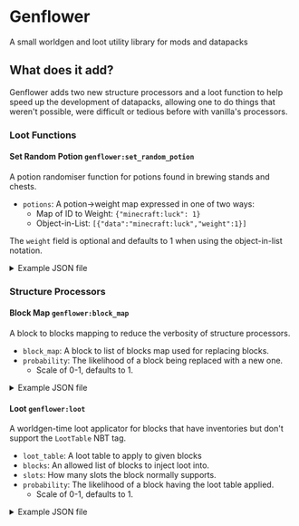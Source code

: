 # Genflower

A small worldgen and loot utility library for mods and datapacks

## What does it add?

Genflower adds two new structure processors and a loot function to help speed up the development of datapacks,
allowing one to do things that weren't possible, were difficult or tedious before with vanilla's processors.

### Loot Functions

#### Set Random Potion `genflower:set_random_potion`

A potion randomiser function for potions found in brewing stands and chests.

- `potions`: A potion->weight map expressed in one of two ways:
	- Map of ID to Weight: `{"minecraft:luck": 1}`
	- Object-in-List: `[{"data":"minecraft:luck","weight":1}]`

The `weight` field is optional and defaults to 1 when using the object-in-list notation.

<details><summary>Example JSON file</summary>

```json5
// data/useyourname/loot_tables/chests/your_loot.json -> /pools[]
{
	"entries": [
		{
			"type": "minecraft:item",
			"functions": [
				{
					"function": "genflower:set_random_potion",
					"potions": {
						"minecraft:long_invisibility": 1,
						"minecraft:invisibility": 5
					}
				}
			],
			"name": "minecraft:potion"
		},
		{
			"type": "minecraft:item",
			"functions": [
				{
					"function": "genflower:set_random_potion",
					"potions": [
						{
							"data": "minecraft:long_invisibility",
							"weight": 1
						},
						{
							"data": "minecraft:invisibility",
							"weight": 5
						}
					]
				}
			],
			"name": "minecraft:splash_potion"
		}
	]
}
```

</details>

### Structure Processors

#### Block Map `genflower:block_map`

A block to blocks mapping to reduce the verbosity of structure processors.

- `block_map`: A block to list of blocks map used for replacing blocks.
- `probability`: The likelihood of a block being replaced with a new one.
	- Scale of 0-1, defaults to 1.

<details><summary>Example JSON file</summary>

```json5
// data/useyourname/worldgen/processor_list/your_processor.json
{
	"processors": [
		{
			"processor_type": "genflower:block_map",
			"block_map": {
				"minecraft:cobweb": ["minecraft:air"],
				"supplementaries:ash": ["minecraft:air"]
			}
		},
		{
			"processor_type": "genflower:block_map",
			"block_map": {
				"minecraft:deepslate_bricks": [
					"minecraft:cobbled_deepslate",
					"minecraft:deepslate_brick_stairs",
					"minecraft:deepslate_brick_slab"
				],
				"minecraft:lantern": ["wilderwild:display_lantern"],
				"minecraft:deepslate_brick_stairs": [
					"minecraft:deepslate_brick_slab"
				],
				"minecraft:mangrove_stairs": [
					"minecraft:mangrove_slab",
					"minecraft:cobweb"
				],
				"minecraft:anvil": [
					"minecraft:chipped_anvil",
					"minecraft:damaged_anvil"
				]
			},
			"probability": 0.25
		}
	]
}
```

</details>

#### Loot `genflower:loot`

A worldgen-time loot applicator for blocks that have inventories but don't support the `LootTable` NBT tag.

- `loot_table`: A loot table to apply to given blocks
- `blocks`: An allowed list of blocks to inject loot into.
- `slots`: How many slots the block normally supports.
- `probability`: The likelihood of a block having the loot table applied.
	- Scale of 0-1, defaults to 1.

<details><summary>Example JSON file</summary>

```json5
// data/useyourname/worldgen/processor_list/your_processor.json
{
	"processors": [
		{
			"processor_type": "genflower:loot",
			"loot_table": "useyourname:chests/library_bookshelves",
			"blocks": ["minecraft:chiseled_bookshelf"],
			"slots": 6,
			"probability": 0.8
		},
		{
			"processor_type": "genflower:loot",
			"loot_table": "useyourname:chests/library_brewing_stands",
			"blocks": ["minecraft:brewing_stand"],
			"slots": 3
		}
	]
}
```

</details>

